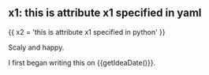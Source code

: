 x1: this is attribute x1 specified in yaml
---

{{
    x2 = 'this is attribute x1 specified in python'
}}

Scaly and happy.

I first began writing this on {{getIdeaDate()}}.

